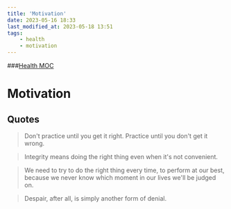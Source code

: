 ```yaml
---
title: 'Motivation'
date: 2023-05-16 18:33
last_modified_at: 2023-05-18 13:51
tags:
    - health
    - motivation
---
```


###[Health MOC](Health%20MOC.md)

# Motivation

## Quotes

> Don't practice until you get it right. Practice until you don't get it wrong.

> Integrity means doing the right thing even when it's not convenient.

> We need to try to do the right thing every time, to perform at our best, because we never know which moment in our lives we'll be judged on.

> Despair, after all, is simply another form of denial.